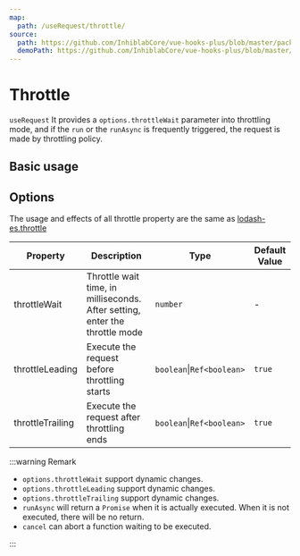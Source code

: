 ```yaml
---
map:
  path: /useRequest/throttle/
source:
  path: https://github.com/InhiblabCore/vue-hooks-plus/blob/master/packages/hooks/src/useRequest/plugins/useThrottlePlugin.ts
  demoPath: https://github.com/InhiblabCore/vue-hooks-plus/blob/master/packages/hooks/src/useRequest/docs/throttle/demo/demo.vue
---
```


# Throttle

`useRequest` It provides a `options.throttleWait` parameter into throttling mode, and if the `run` or the `runAsync` is frequently triggered, the request is made by throttling policy.

## Basic usage

<demo src="request-throttle/demo.vue"
  language="vue"
  title=""
  desc="You can quickly enter text in the input box below to experience the effect"> </demo>

## Options

The usage and effects of all throttle property are the same as [lodash-es.throttle](https://www.lodash-esjs.com/docs/lodash-es.throttle/)

| Property | Description | Type | Default Value |
| --- | --- | --- | --- |
| throttleWait | Throttle wait time, in milliseconds. After setting, enter the throttle mode | `number` | - |
| throttleLeading | Execute the request before throttling starts | `boolean`\|`Ref<boolean>` | `true` |
| throttleTrailing | Execute the request after throttling ends | `boolean`\|`Ref<boolean>` | `true` |

:::warning Remark

- `options.throttleWait` support dynamic changes.
- `options.throttleLeading` support dynamic changes.
- `options.throttleTrailing` support dynamic changes.
- `runAsync` will return a `Promise` when it is actually executed. When it is not executed, there will be no return.
- `cancel` can abort a function waiting to be executed.

:::
